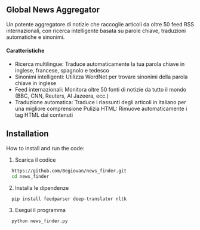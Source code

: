 ## Global News Aggregator

Un potente aggregatore di notizie che raccoglie articoli da oltre 50 feed RSS internazionali, con ricerca intelligente basata su parole chiave, traduzioni automatiche e sinonimi.

#### Caratteristiche

- Ricerca multilingue: Traduce automaticamente la tua parola chiave in inglese, francese, spagnolo e tedesco
- Sinonimi intelligenti: Utilizza WordNet per trovare sinonimi della parola chiave in inglese
- Feed internazionali: Monitora oltre 50 fonti di notizie da tutto il mondo (BBC, CNN, Reuters, Al Jazeera, ecc.)
- Traduzione automatica: Traduce i riassunti degli articoli in italiano per una migliore comprensione
Pulizia HTML: Rimuove automaticamente i tag HTML dai contenuti
## Installation

How to install and run the code:


1. Scarica il codice
```bash
  https://github.com/Begiovan/news_finder.git
  cd news_finder
```

2. Installa le dipendenze
```bash
  pip install feedparser deep-translator nltk
```

3. Esegui il programma
```bash
  python news_finder.py
```
